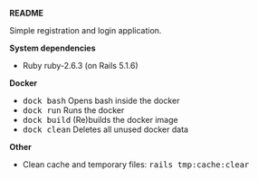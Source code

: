 **README**

Simple registration and login application.

**System dependencies**
* Ruby ruby-2.6.3 (on Rails 5.1.6)

**Docker**
* <tt>dock bash</tt> Opens bash inside the docker
* <tt>dock run</tt> Runs the docker
* <tt>dock build</tt> (Re)builds the docker image
* <tt>dock clean</tt> Deletes all unused docker data

**Other**
* Clean cache and temporary files: <tt>rails tmp:cache:clear</tt>
